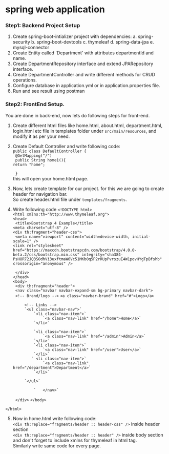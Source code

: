 # spring web application

### Step1: Backend Project Setup
1. Create spring-boot-intializer project with dependencies:
a. spring-security
b. spring-boot-devtools
c. thymeleaf
d. spring-data-jpa
e. mysql-connector
2. Create Entity called 'Department' with attributes departmentId and name.
3. Create DepartmentRepository interface and extend JPARepository interface.
4. Create DepartmentController and write different methods for CRUD operations.
5. Configure database in application.yml or in application.properties file.
6. Run and see result using postman

### Step2: FrontEnd Setup.
You are done in back-end, now lets do following steps for front-end.
1. Create different html files like home.html, about.html, department.html, login.html etc file in templates folder under `src/main/resources`, and modify it as per your need.</br>
2. Create Default Controller and write following code:</br>
`public class DefaultController {`</br>
   ` @GetMapping("/")`</br>
   ` public String home1(){`</br>
        `return "home";`</br>
        
   ` }`</br>
    this will open your home.html page.
3. Now, lets create template for our project. for this we are going to create header for navigation bar. </br>So create header.html file under `templates/fragments`.
4. Write following code
`<!DOCTYPE html>`</br>
`<html xmlns:th="http://www.thymeleaf.org">`</br>
    `<head>`</br>
       ` <title>Bootstrap 4 Example</title>`</br>
        `<meta charset="utf-8" />`</br>
    `<div th:fragment="header-css">`</br>
       ` <meta name="viewport" content="width=device-width, initial-scale=1" />`</br>
        `<link rel="stylesheet" href="https://maxcdn.bootstrapcdn.com/bootstrap/4.0.0-beta.2/css/bootstrap.min.css" integrity="sha384-PsH8R72JQ3SOdhVi3uxftmaW6Vc51MKb0q5P2rRUpPvrszuE4W1povHYgTpBfshb" crossorigin="anonymous" />`</br>
     
   ` </div>`</br>
`</head>`</br>
`<body>`</br>
   ` <div th:fragment="header">`</br>
       ` <nav class="navbar navbar-expand-sm bg-primary navbar-dark">`</br>
           ` <!-- Brand/logo -->`
            `<a class="navbar-brand" href="#">Logo</a>`</br>

            <!-- Links -->
            `<ul class="navbar-nav">`
                `<li class="nav-item">`
                    `<a class="nav-link" href="/home">Home</a>`
                `</li>`

                `<li class="nav-item">`
                    `<a class="nav-link" href="/admin">Admin</a>`
                `</li>`
                `<li class="nav-item">`
                    `<a class="nav-link" href="/user">User</a>`
                `</li>`
               ` <li class="nav-item">`
                    `<a class="nav-link" href="/department">Department</a>`
                `</li>`

            `</ul>`

                `   </nav>`

   ` </div>`
`</body>`

`</html>`</br>

5. Now in home.html write following code:</br>
   ` <div th:replace="fragments/header :: header-css" /> ` inside header section </br>
   ` <div th:replace="fragments/header :: header" /> ` inside body section </br>
and don't forget to include xmlns for thymeleaf in html tag.</br>
Similarly write same code for every page.
